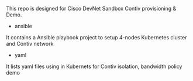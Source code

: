 This repo is designed for Cisco DevNet Sandbox Contiv provisioning & Demo.  

- ansible

It contains a Ansible playbook project to setup 4-nodes Kubernetes cluster and Contiv network


- yaml

It lists yaml files using in Kubernets for Contiv isolation, bandwidth policy demo  
